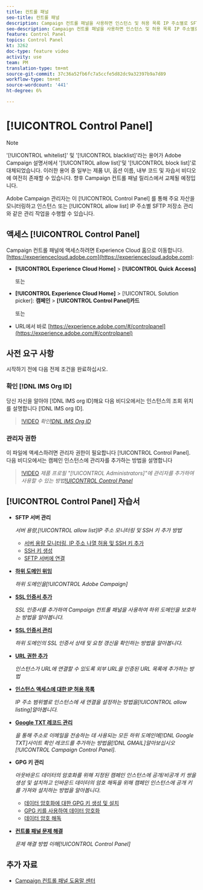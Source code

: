 ```yaml
---
title: 컨트롤 패널
seo-title: 컨트롤 패널
description: Campaign 컨트롤 패널을 사용하면 인스턴스 및 허용 목록 IP 주소별로 SFTP 저장소를 모니터링하고 관리할 수 있습니다.
seo-description: Campaign 컨트롤 패널을 사용하면 인스턴스 및 허용 목록 IP 주소별로 SFTP 저장소를 모니터링하고 관리할 수 있습니다.
feature: Control Panel
topics: Control Panel
kt: 3262
doc-type: feature video
activity: use
team: PM
translation-type: tm+mt
source-git-commit: 37c36a52fb6fc7a5ccfe5d82dc9a32397b9a7d89
workflow-type: tm+mt
source-wordcount: '441'
ht-degree: 6%

---
```



# [!UICONTROL Control Panel]

>[!NOTE]
>
>&#39;[!UICONTROL whitelist]&#39; 및 &#39;[!UICONTROL blacklist]&#39;라는 용어가 Adobe Campaign 설명서에서 &#39;[!UICONTROL allow list]&#39;및 &#39;[!UICONTROL block list]&#39;로 대체되었습니다.
>이러한 용어 중 일부는 제품 UI, 옵션 이름, 내부 코드 및 자습서 비디오에 여전히 존재할 수 있습니다. 향후 Campaign 컨트롤 패널 릴리스에서 교체될 예정입니다.

Adobe Campaign 관리자는 이 [!UICONTROL Control Panel] 를 통해 주요 자산을 모니터링하고 인스턴스 또는 [!UICONTROL allow list] IP 주소별 SFTP 저장소 관리와 같은 관리 작업을 수행할 수 있습니다.

## 액세스 [!UICONTROL Control Panel]

Campaign 컨트롤 패널에 액세스하려면 Experience Cloud 홈으로 이동합니다. [https://experiencecloud.adobe.com](https://experiencecloud.adobe.com):

* **[!UICONTROL Experience Cloud Home]** > **[!UICONTROL Quick Access]**

   또는
* **[!UICONTROL Experience Cloud Home]**  > [!UICONTROL Solution picker]: **캠페인** > **[!UICONTROL Control Panel]카드&#x200B;**

   또는

* URL에서 바로 [https://experience.adobe.com/#/controlpanel](https://experience.adobe.com/#/controlpanel)

## 사전 요구 사항

시작하기 전에 다음 전제 조건을 완료하십시오.

### 확인 [!DNL IMS Org ID]

당신 자신을 알아야 [!DNL IMS org ID]해요 다음 비디오에서는 인스턴스의 조회 위치를 설명합니다 [!DNL IMS org ID].

>[!VIDEO](https://video.tv.adobe.com/v/27183?quality=12)
*확인[!DNL IMS Org ID](00:26분)*

### 관리자 권한

이 파일에 액세스하려면 관리자 권한이 필요합니다 [!UICONTROL Control Panel].
다음 비디오에서는 캠페인 인스턴스에 관리자를 추가하는 방법을 설명합니다

>[!VIDEO](https://video.tv.adobe.com/v/27147?quality=12)
*제품 프로필 &quot;[!UICONTROL Administrators]&quot;에 관리자를 추가하여 사용할 수 있는 방법[!UICONTROL Control Panel](01:03분)*

## [!UICONTROL Control Panel] 자습서

* **SFTP 서버 관리**

   *서버 용량,[!UICONTROL allow list]IP 주소 모니터링 및 SSH 키 추가 방법*

   * [서버 용량 모니터링, IP 주소 나열 허용 및 SSH 키 추가](/help/acc/monitoring-campaign-classic/control-panel/monitoring-server-capacity-allow-listing-adding-ssh-key.md)
   * [SSH 키 생성](/help/acc/monitoring-campaign-classic/control-panel/generate-ssh-key.md)
   * [SFTP 서버에 연결](/help/acc/monitoring-campaign-classic/control-panel/connect-to-sftp-server.md)

* **[하위 도메인 위임](/help/acc/monitoring-campaign-classic/control-panel/subdomain-delegation.md)**

   *하위 도메인을[!UICONTROL Adobe Campaign]*

* **[SSL 인증서 추가](/help/acc/monitoring-campaign-classic/control-panel/adding-ssl-certificates.md)**

   *SSL 인증서를 추가하여 Campaign 컨트롤 패널을 사용하여 하위 도메인을 보호하는 방법을 알아봅니다.*

* **[SSL 인증서 관리](/help/acc/monitoring-campaign-classic/control-panel/managing-ssl-certificates.md)**

   *하위 도메인의 SSL 인증서 상태 및 요청 갱신을 확인하는 방법을 알아봅니다.*

* **[URL 권한 추가](/help/acc/monitoring-campaign-classic/control-panel/adding-url-permissions.md)**

   *인스턴스가 URL에 연결할 수 있도록 외부 URL을 인증된 URL 목록에 추가하는 방법*

* **[인스턴스 액세스에 대한 IP 허용 목록](/help/acc/monitoring-campaign-classic/control-panel/ip-allow-listing.md)**

   *IP 주소 범위별로 인스턴스에 새 연결을 설정하는 방법을[!UICONTROL allow listing]알아봅니다.*

* **[Google TXT 레코드 관리](/help/acc/monitoring-campaign-classic/control-panel/google-txt-record-management.md)**

   *을 통해 주소로 이메일을 전송하는 데 사용되는 모든 하위 도메인에[!DNL Google TXT]사이트 확인 레코드를 추가하는 방법을[!DNL GMAIL]알아보십시오[!UICONTROL Campaign Control Panel].*

* **GPG 키 관리**

   *아웃바운드 데이터의 암호화를 위해 지정된 캠페인 인스턴스에 공개/비공개 키 쌍을 생성 및 설치하고 인바운드 데이터의 암호 해독을 위해 캠페인 인스턴스에 공개 키를 가져와 설치하는 방법을 알아봅니다.*

   * [데이터 암호화에 대한 GPG 키 생성 및 설치](./gpg-key-management/generating-and-installing-gpg-keys-for-data-encryption.md)
   * [GPG 키를 사용하여 데이터 암호화](./gpg-key-management/using-a-gpg-key-to-encrypt-data.md)
   * [데이터 암호 해독](./gpg-key-management/decrypting-data.md)

* **[컨트롤 패널 문제 해결](/help/acc/monitoring-campaign-classic/control-panel/trouble-shooting.md)**

   *문제 해결 방법 이해[!UICONTROL Control Panel]*

## 추가 자료

* [Campaign 컨트롤 패널 도움말 센터](https://docs.adobe.com/content/help/ko-KR/control-panel/using/control-panel-home.html)
